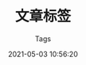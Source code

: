 ---
title: 文章标签
aside: false
translate_title: tags
subtitle: Tags
date: 2021-05-03 10:56:20
updated: 2021-07-18 19:38:19
keywords: [tags,blog,ccknbc,CC的部落格]
description: CC的部落格 文章标签页
type: tags
comments: false
---
